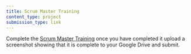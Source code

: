 ```yaml
---
title: Scrum Master Training
content_type: project
submission_type: link
---
```


Complete the [Scrum Master Training](https://www.udemy.com/course/scrum-master-training/) once you have completed it upload a screenshot showing that it is complete to your Google Drive and submit.

